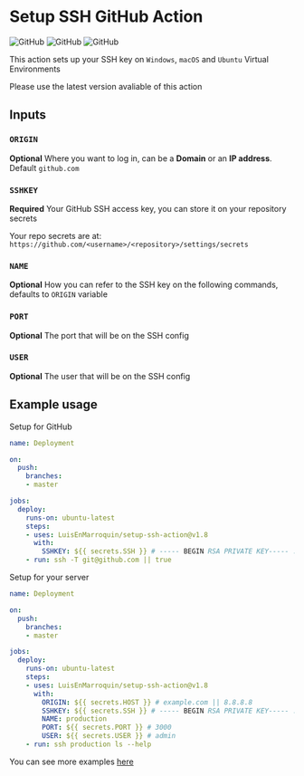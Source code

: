 # Setup SSH GitHub Action

![GitHub](https://github.com/LuisEnMarroquin/setup-ssh-action/workflows/Windows/badge.svg)
![GitHub](https://github.com/LuisEnMarroquin/setup-ssh-action/workflows/macOS/badge.svg)
![GitHub](https://github.com/LuisEnMarroquin/setup-ssh-action/workflows/Ubuntu/badge.svg)

This action sets up your SSH key on `Windows`, `macOS` and `Ubuntu` Virtual Environments

Please use the latest version avaliable of this action

## Inputs

### `ORIGIN`

**Optional** Where you want to log in, can be a **Domain** or an **IP address**. Default `github.com`

### `SSHKEY`

**Required** Your GitHub SSH access key, you can store it on your repository secrets

Your repo secrets are at: `https://github.com/<username>/<repository>/settings/secrets`

### `NAME`

**Optional** How you can refer to the SSH key on the following commands, defaults to `ORIGIN` variable

### `PORT`

**Optional** The port that will be on the SSH config

### `USER`

**Optional** The user that will be on the SSH config

## Example usage

Setup for GitHub

```yml
name: Deployment

on:
  push:
    branches:
    - master

jobs:
  deploy:
    runs-on: ubuntu-latest
    steps:
    - uses: LuisEnMarroquin/setup-ssh-action@v1.8
      with:
        SSHKEY: ${{ secrets.SSH }} # ----- BEGIN RSA PRIVATE KEY----- ... -----
    - run: ssh -T git@github.com || true
```

Setup for your server

```yml
name: Deployment

on:
  push:
    branches:
    - master

jobs:
  deploy:
    runs-on: ubuntu-latest
    steps:
    - uses: LuisEnMarroquin/setup-ssh-action@v1.8
      with:
        ORIGIN: ${{ secrets.HOST }} # example.com || 8.8.8.8
        SSHKEY: ${{ secrets.SSH }} # ----- BEGIN RSA PRIVATE KEY----- ... -----
        NAME: production
        PORT: ${{ secrets.PORT }} # 3000
        USER: ${{ secrets.USER }} # admin
    - run: ssh production ls --help
```


You can see more examples [here](https://github.com/LuisEnMarroquin/setup-ssh-action/blob/master/.github/workflows)

<!--

## Publish action

Remember to change the version number first for all files

```shell
npm run build # Update your dist/index.js
gac Use zeit/ncc # Add and commit with message
git tag -a -m "Published v1.8" v1.8 # Tag your release
git push --follow-tags # Push commit and tags
```

-->
